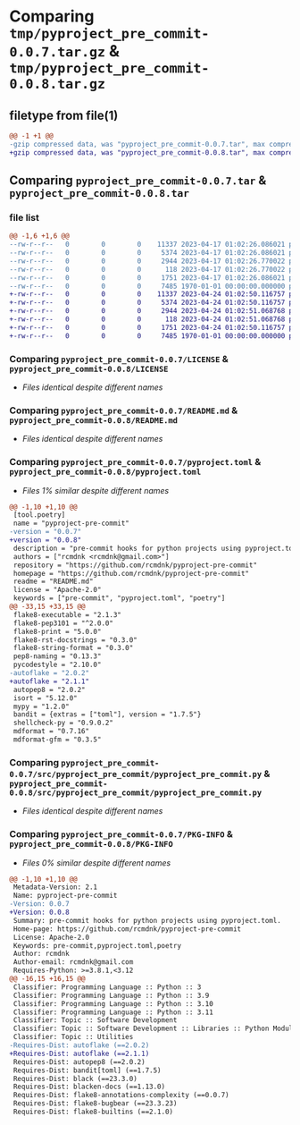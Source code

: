 # Comparing `tmp/pyproject_pre_commit-0.0.7.tar.gz` & `tmp/pyproject_pre_commit-0.0.8.tar.gz`

## filetype from file(1)

```diff
@@ -1 +1 @@
-gzip compressed data, was "pyproject_pre_commit-0.0.7.tar", max compression
+gzip compressed data, was "pyproject_pre_commit-0.0.8.tar", max compression
```

## Comparing `pyproject_pre_commit-0.0.7.tar` & `pyproject_pre_commit-0.0.8.tar`

### file list

```diff
@@ -1,6 +1,6 @@
--rw-r--r--   0        0        0    11337 2023-04-17 01:02:26.086021 pyproject_pre_commit-0.0.7/LICENSE
--rw-r--r--   0        0        0     5374 2023-04-17 01:02:26.086021 pyproject_pre_commit-0.0.7/README.md
--rw-r--r--   0        0        0     2944 2023-04-17 01:02:26.770022 pyproject_pre_commit-0.0.7/pyproject.toml
--rw-r--r--   0        0        0      118 2023-04-17 01:02:26.770022 pyproject_pre_commit-0.0.7/src/pyproject_pre_commit/__init__.py
--rw-r--r--   0        0        0     1751 2023-04-17 01:02:26.086021 pyproject_pre_commit-0.0.7/src/pyproject_pre_commit/pyproject_pre_commit.py
--rw-r--r--   0        0        0     7485 1970-01-01 00:00:00.000000 pyproject_pre_commit-0.0.7/PKG-INFO
+-rw-r--r--   0        0        0    11337 2023-04-24 01:02:50.116757 pyproject_pre_commit-0.0.8/LICENSE
+-rw-r--r--   0        0        0     5374 2023-04-24 01:02:50.116757 pyproject_pre_commit-0.0.8/README.md
+-rw-r--r--   0        0        0     2944 2023-04-24 01:02:51.068768 pyproject_pre_commit-0.0.8/pyproject.toml
+-rw-r--r--   0        0        0      118 2023-04-24 01:02:51.068768 pyproject_pre_commit-0.0.8/src/pyproject_pre_commit/__init__.py
+-rw-r--r--   0        0        0     1751 2023-04-24 01:02:50.116757 pyproject_pre_commit-0.0.8/src/pyproject_pre_commit/pyproject_pre_commit.py
+-rw-r--r--   0        0        0     7485 1970-01-01 00:00:00.000000 pyproject_pre_commit-0.0.8/PKG-INFO
```

### Comparing `pyproject_pre_commit-0.0.7/LICENSE` & `pyproject_pre_commit-0.0.8/LICENSE`

 * *Files identical despite different names*

### Comparing `pyproject_pre_commit-0.0.7/README.md` & `pyproject_pre_commit-0.0.8/README.md`

 * *Files identical despite different names*

### Comparing `pyproject_pre_commit-0.0.7/pyproject.toml` & `pyproject_pre_commit-0.0.8/pyproject.toml`

 * *Files 1% similar despite different names*

```diff
@@ -1,10 +1,10 @@
 [tool.poetry]
 name = "pyproject-pre-commit"
-version = "0.0.7"
+version = "0.0.8"
 description = "pre-commit hooks for python projects using pyproject.toml."
 authors = ["rcmdnk <rcmdnk@gmail.com>"]
 repository = "https://github.com/rcmdnk/pyproject-pre-commit"
 homepage = "https://github.com/rcmdnk/pyproject-pre-commit"
 readme = "README.md"
 license = "Apache-2.0"
 keywords = ["pre-commit", "pyproject.toml", "poetry"]
@@ -33,15 +33,15 @@
 flake8-executable = "2.1.3"
 flake8-pep3101 = "^2.0.0"
 flake8-print = "5.0.0"
 flake8-rst-docstrings = "0.3.0"
 flake8-string-format = "0.3.0"
 pep8-naming = "0.13.3"
 pycodestyle = "2.10.0"
-autoflake = "2.0.2"
+autoflake = "2.1.1"
 autopep8 = "2.0.2"
 isort = "5.12.0"
 mypy = "1.2.0"
 bandit = {extras = ["toml"], version = "1.7.5"}
 shellcheck-py = "0.9.0.2"
 mdformat = "0.7.16"
 mdformat-gfm = "0.3.5"
```

### Comparing `pyproject_pre_commit-0.0.7/src/pyproject_pre_commit/pyproject_pre_commit.py` & `pyproject_pre_commit-0.0.8/src/pyproject_pre_commit/pyproject_pre_commit.py`

 * *Files identical despite different names*

### Comparing `pyproject_pre_commit-0.0.7/PKG-INFO` & `pyproject_pre_commit-0.0.8/PKG-INFO`

 * *Files 0% similar despite different names*

```diff
@@ -1,10 +1,10 @@
 Metadata-Version: 2.1
 Name: pyproject-pre-commit
-Version: 0.0.7
+Version: 0.0.8
 Summary: pre-commit hooks for python projects using pyproject.toml.
 Home-page: https://github.com/rcmdnk/pyproject-pre-commit
 License: Apache-2.0
 Keywords: pre-commit,pyproject.toml,poetry
 Author: rcmdnk
 Author-email: rcmdnk@gmail.com
 Requires-Python: >=3.8.1,<3.12
@@ -16,15 +16,15 @@
 Classifier: Programming Language :: Python :: 3
 Classifier: Programming Language :: Python :: 3.9
 Classifier: Programming Language :: Python :: 3.10
 Classifier: Programming Language :: Python :: 3.11
 Classifier: Topic :: Software Development
 Classifier: Topic :: Software Development :: Libraries :: Python Modules
 Classifier: Topic :: Utilities
-Requires-Dist: autoflake (==2.0.2)
+Requires-Dist: autoflake (==2.1.1)
 Requires-Dist: autopep8 (==2.0.2)
 Requires-Dist: bandit[toml] (==1.7.5)
 Requires-Dist: black (==23.3.0)
 Requires-Dist: blacken-docs (==1.13.0)
 Requires-Dist: flake8-annotations-complexity (==0.0.7)
 Requires-Dist: flake8-bugbear (==23.3.23)
 Requires-Dist: flake8-builtins (==2.1.0)
```

